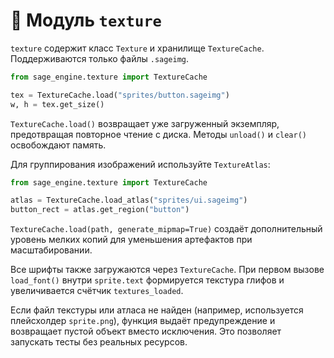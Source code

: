# 📘 Модуль `texture`

`texture` содержит класс `Texture` и хранилище `TextureCache`. Поддерживаются только файлы `.sageimg`.

```python
from sage_engine.texture import TextureCache

tex = TextureCache.load("sprites/button.sageimg")
w, h = tex.get_size()
```

`TextureCache.load()` возвращает уже загруженный экземпляр, предотвращая повторное чтение с диска. Методы `unload()` и `clear()` освобождают память.

Для группирования изображений используйте `TextureAtlas`:

```python
from sage_engine.texture import TextureCache

atlas = TextureCache.load_atlas("sprites/ui.sageimg")
button_rect = atlas.get_region("button")
```

`TextureCache.load(path, generate_mipmap=True)` создаёт дополнительный уровень
мелких копий для уменьшения артефактов при масштабировании.

Все шрифты также загружаются через `TextureCache`. При первом вызове
`load_font()` внутри `sprite.text` формируется текстура глифов и
увеличивается счётчик `textures_loaded`.

Если файл текстуры или атласа не найден (например, используется
плейсхолдер `sprite.png`), функция выдаёт предупреждение и возвращает
пустой объект вместо исключения. Это позволяет запускать тесты без
реальных ресурсов.
